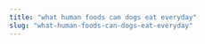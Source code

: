 ```yaml
---
title: "what human foods can dogs eat everyday"
slug: "what-human-foods-can-dogs-eat-everyday"
---
```


